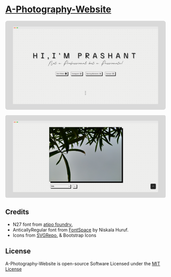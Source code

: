# [A-Photography-Website](https://praashoo7.github.io/A-Photography-Website/)

![Readme Image](ReadMe-Images/1P.png)

![Readme Image](ReadMe-Images/2P.png)


## Credits

  - N27 font from [atipo foundry.](https://www.atipofoundry.com/)
  - AnticallyRegular font from [FontSpace](https://www.fontspace.com/antically-font-f77217) by Niskala Huruf.
  - Icons from [SVGRepo.](https://www.svgrepo.com/) & Bootstrap Icons

## License

A-Photography-Website is open-source Software Licensed under the [MIT License](https://github.com/Praashoo7/A-Photography-Website/blob/main/LICENSE)
